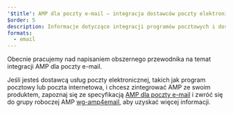 ```yaml
---
'$title': AMP dla poczty e-mail — integracja dostawców poczty elektronicznej
$order: 5
description: Informacje dotyczące integracji programów pocztowych i dostawców usług poczty elektronicznej z AMP.
formats:
  - email
---
```


Obecnie pracujemy nad napisaniem obszernego przewodnika na temat integracji AMP dla poczty e-mail.

Jeśli jesteś dostawcą usług poczty elektronicznej, takich jak program pocztowy lub poczta internetowa, i chcesz zintegrować AMP ze swoim produktem, zapoznaj się ze specyfikacją [AMP dla poczty e-mail](../../../documentation/guides-and-tutorials/learn/email-spec/amp-email-format.md?format=email) i zwróć się do grupy roboczej AMP [wg-amp4email](https://github.com/ampproject/wg-amp4email), aby uzyskać więcej informacji.
